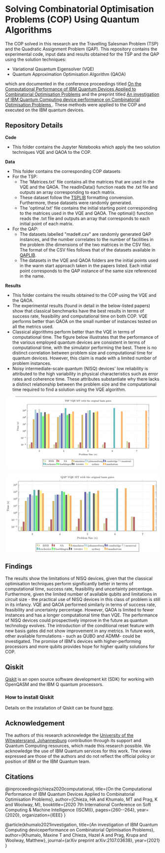 # Solving Combinatorial Optimisation Problems (COP) Using Quantum Algorithms 

The COP solved in this research are the Travelling Salesman Problem (TSP) and the Quadratic Assignment Problem (QAP). This repository contains the experimental code, input data and results obtained for the TSP and the QAP using the solution techniques:
- Variational Qauantum Eigensolver (VQE)
- Quantum Approximation Optimisation Algorithm (QAOA)

which are documented in the conference proceedings titled [On the Computational Performance of IBM Quantum Devices Applied to Combinatorial Optimisation Problems](https://ieeexplore.ieee.org/abstract/document/9311605) and the preprint titled [An investigation of IBM Quantum Computing device performance on Combinatorial Optimisation Problems
](https://arxiv.org/abs/2107.03638).
These methods were applied to the COP and executed on the IBM quantum devices. 

## Repository Details
**Code**
- This folder contains the Jupyter Notebooks which apply the two solution techniques VQE and QAOA to the COP.

**Data**
- This folder contains the corresponding COP datasets
- For the TSP: 
    - The 'Matrices.txt' file contains all the matrices that are used in the VQE and the QAOA. The readInData() function reads the .txt file and outputs an array corresponding to each matrix.  
    - These dataset follow the [TSPLIB](http://elib.zib.de/pub/mp-testdata/tsp/tsplib/tsp/index.html) formatting convension. Furthermore, these datasets were randomly generated.
    - The 'optimal.txt' file contains the initial starting point corresponding to the matrices used in the VQE and QAOA. The optimal() function reads the .txt file and outputs an array that corresponds to each initial point of each matrix. 
- For the QAP:
    - The datasets labelled "made#.csv" are randomly generated QAP instances, and the number correlates to the number of facilities in the problem (the dimensions of the two matrices in the CSV file). The format of the CSV files follows that of the datasets available in [QAPLIB](https://www.opt.math.tugraz.at/qaplib/).
    - The datasets in the VQE and QAOA folders are the initial points used in the warm start approach taken in the papers listed. Each initial point corresponds to the QAP instance of the same size referenced in the name.

**Results**
- This folder contains the results obtained to the COP using the VQE and the QAOA. 
- The experimental results (found in detail in the below-listed papers) show that classical benchmarks have the best results in terms of success rate, feasibility and computational time on both COP. VQE performs better than QAOA on the small number of instances tested on all the metrics used.
- Classical algorithms perform better than the VQE in terms of computational time. The figure below illustrates that the performance of the various employed quantum devices are consistent in terms of computational time, with the simulator performing the best. There is no distinct correlation between problem size and computational time for quantum devices. However, this claim is made with a limited number of problem instances.
- Noisy intermediate-scale quantum (NISQ) devices' low reliability is attributed to the high variability in physical characteristics such as error rates and coherence time. These attributes substantiate why there lacks a distinct relationship between the problem size and the computational time required to find a solution using the VQE algorithm.

![VQE CPU times for the TSP](TravellingSalesmanProblem/Results/Images/VQE_CPU.png)

![VQE CPU times for the QAP](QuadraticAssignmentProblem/Results/VQE/VQE.jpg)


## Findings
The results show the limitations of NISQ devices, given that the classical optimisation techniques perform significantly better in terms of computational time, success rate, feasibility and uncertainty percentage. Furthermore, given the limited number of available qubits and limitations in circuit size - the practical use of NISQ devices in this class of problem is still in its infancy. VQE and QAOA performed similarly in terms of success rate, feasibility and uncertainty percentage. However, QAOA is limited to fewer instances and has a longer computational time than VQE. The performance of NISQ devices could prospectively improve in the future as quantum technology evolves. The introduction of the conditional reset feature with new basis gates did not show improvement in any metrics. In future work, other available formulations - such as QUBO and ADMM- could be investigated. The promise of IBM's devices with higher-performing processors and more qubits provides hope for higher quality solutions for COP.

## Qiskit
[Qiskit](https://qiskit.org/) is an open source software development kit (SDK) for working with OpenQASM and the IBM Q quantum processors.
### How to install Qiskit
Details on the installation of Qiskit can be found [here](https://qiskit.org/documentation/getting_started.html).

## Acknowledgement
The authors of this research acknowledge the [University of the Witwatersrand, Johannesburg](https://www.wits.ac.za/) contribution through its support and Quantum Computing resources, which made this research possible. We acknowledge the use of IBM Quantum services for this work. The views expressed are those of the authors and do not reflect the official policy or position of IBM or the IBM Quantum team.

## Citations
@inproceedings{chieza2020computational,
  title={On the Computational Performance of IBM Quantum Devices Applied to Combinatorial Optimisation Problems},
  author={Chieza, HA and Khumalo, MT and Prag, K and Woolway, M},
  booktitle={2020 7th International Conference on Soft Computing \& Machine Intelligence (ISCMI)},
  pages={260--264},
  year={2020},
  organization={IEEE}
}

@article{khumalo2021investigation,
  title={An investigation of IBM Quantum Computing deviceperformance on Combinatorial Optimisation Problems},
  author={Khumalo, Maxine T and Chieza, Hazel A and Prag, Krupa and Woolway, Matthew},
  journal={arXiv preprint arXiv:2107.03638},
  year={2021}
}



